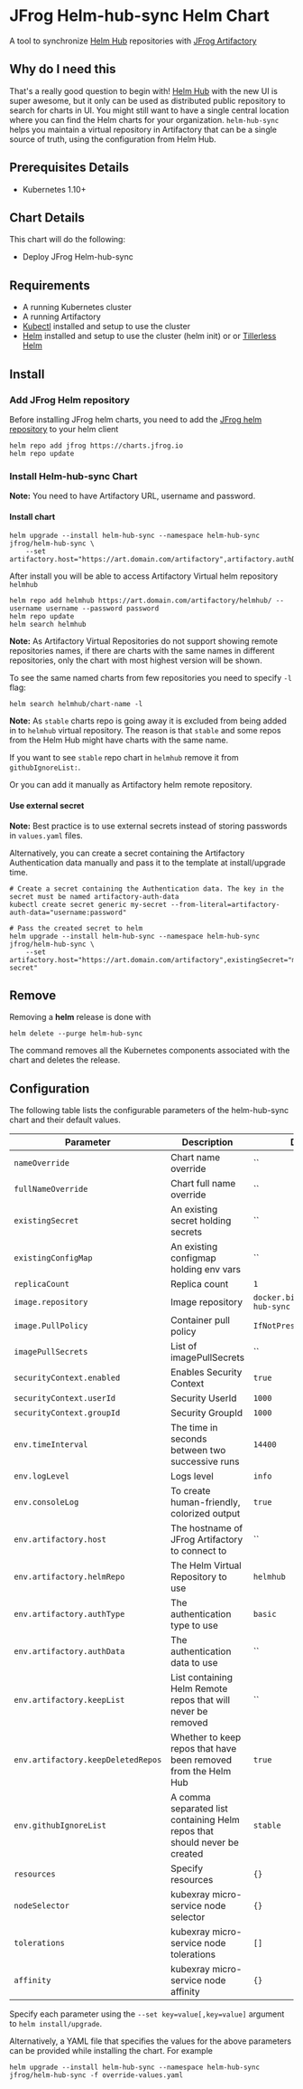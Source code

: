 # JFrog Helm-hub-sync Helm Chart

A tool to synchronize [Helm Hub](https://github.com/helm/hub) repositories with [JFrog Artifactory](https://jfrog.com/artifactory/)

## Why do I need this

That's a really good question to begin with! [Helm Hub](https://hub.helm.sh) with the new UI is super awesome, but it only can be used as distributed public repository to search for charts in UI.
You might still want to have a single central location where you can find the Helm charts for your organization. `helm-hub-sync` helps you maintain a virtual repository in Artifactory that can be a single source of truth, using the configuration from Helm Hub.

## Prerequisites Details

* Kubernetes 1.10+

## Chart Details

This chart will do the following:

* Deploy JFrog Helm-hub-sync

## Requirements

- A running Kubernetes cluster
- A running Artifactory
- [Kubectl](https://kubernetes.io/docs/tasks/tools/install-kubectl/) installed and setup to use the cluster
- [Helm](https://helm.sh/) installed and setup to use the cluster (helm init) or or [Tillerless Helm](https://github.com/rimusz/helm-tiller)

## Install

### Add JFrog Helm repository

Before installing JFrog helm charts, you need to add the [JFrog helm repository](https://charts.jfrog.io/) to your helm client

```console
helm repo add jfrog https://charts.jfrog.io
helm repo update
```

### Install Helm-hub-sync Chart

**Note:** You need to have Artifactory URL, username and password.

#### Install chart

```console
helm upgrade --install helm-hub-sync --namespace helm-hub-sync jfrog/helm-hub-sync \
    --set artifactory.host="https://art.domain.com/artifactory",artifactory.authData="username:password"
```

After install you will be able to access Artifactory Virtual helm repository `helmhub`

```console
helm repo add helmhub https://art.domain.com/artifactory/helmhub/ --username username --password password
helm repo update
helm search helmhub
```

**Note:** As Artifactory Virtual Repositories do not support showing remote repositories names, if there are charts with the
same names in different repositories, only the chart with most highest version will be shown.

To see the same named charts from few repositories you need to specify `-l` flag:

```console
helm search helmhub/chart-name -l
```

**Note:** As `stable` charts repo is going away it is excluded from being added in to `helmhub` virtual repository.
The reason is that `stable` and some repos from the Helm Hub might have charts with the same name.

If you want to see `stable` repo chart in `helmhub` remove it from `githubIgnoreList:`.

Or you can add it manually as Artifactory helm remote repository.

#### Use external secret

**Note:** Best practice is to use external secrets instead of storing passwords in `values.yaml` files.

Alternatively, you can create a secret containing the Artifactory Authentication data manually and pass it to the template at install/upgrade time.

```console
# Create a secret containing the Authentication data. The key in the secret must be named artifactory-auth-data
kubectl create secret generic my-secret --from-literal=artifactory-auth-data="username:password"

# Pass the created secret to helm
helm upgrade --install helm-hub-sync --namespace helm-hub-sync jfrog/helm-hub-sync \
    --set artifactory.host="https://art.domain.com/artifactory",existingSecret="my-secret"
```

## Remove

Removing a **helm** release is done with

```console
helm delete --purge helm-hub-sync
```

The command removes all the Kubernetes components associated with the chart and deletes the release.

## Configuration

The following table lists the configurable parameters of the helm-hub-sync chart and their default values.

|         Parameter            |                    Description                   |           Default                  |
|------------------------------|--------------------------------------------------|------------------------------------|
| `nameOverride`               | Chart name override                              | ``                                 |
| `fullNameOverride`           | Chart full name override                         | ``                                 |
| `existingSecret`             | An existing secret holding secrets               | ``                                 |
| `existingConfigMap`          | An existing configmap holding env vars           | ``                                 |
| `replicaCount`               | Replica count                                    | `1`                                |
| `image.repository`           | Image repository                                 | `docker.bintray.io/helm-hub-sync`  |
| `image.PullPolicy`           | Container pull policy                            | `IfNotPresent`                     |
| `imagePullSecrets`           | List of imagePullSecrets                         | ``                                 |
| `securityContext.enabled`    | Enables Security Context                         | `true`                             |
| `securityContext.userId`     | Security UserId                                  | `1000`                             |
| `securityContext.groupId`    | Security GroupId                                 | `1000`                             |
| `env.timeInterval`           | The time in seconds between two successive runs  | `14400`                            |
| `env.logLevel`               | Logs level                                       | `info`                             |
| `env.consoleLog`             | To create human-friendly, colorized output       | `true`                             |
| `env.artifactory.host`       | The hostname of JFrog Artifactory to connect to  | ``                                 |
| `env.artifactory.helmRepo`   | The Helm Virtual Repository to use               | `helmhub`                          |
| `env.artifactory.authType`   | The authentication type to use                   | `basic`                            |
| `env.artifactory.authData`   | The authentication data to use                   | ``                                 |
| `env.artifactory.keepList`   | List containing Helm Remote repos that will never be removed | ``                     |
| `env.artifactory.keepDeletedRepos`| Whether to keep repos that have been removed from the Helm Hub | `true`          |
| `env.githubIgnoreList`       | A comma separated list containing Helm repos that should never be created | `stable`  | 
| `resources`                  | Specify resources                                | `{}`                               |
| `nodeSelector`               | kubexray micro-service node selector             | `{}`                               |
| `tolerations`                | kubexray micro-service node tolerations          | `[]`                               |
| `affinity`                   | kubexray micro-service node affinity             | `{}`                               |

Specify each parameter using the `--set key=value[,key=value]` argument to `helm install/upgrade`.

Alternatively, a YAML file that specifies the values for the above parameters can be provided while installing the chart. For example

```console
helm upgrade --install helm-hub-sync --namespace helm-hub-sync jfrog/helm-hub-sync -f override-values.yaml 
```
